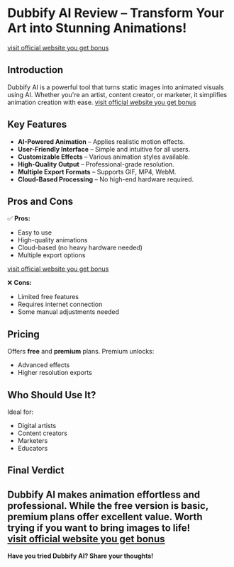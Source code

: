 # Dubbify AI Review – Transform Your Art into Stunning Animations!

[visit official website you get bonus](https://techtonic5.hashnode.dev/dubbify-ai-review-transform-your-art-into-stunning-animations)
## Introduction  
Dubbify AI is a powerful tool that turns static images into animated visuals using AI. Whether you're an artist, content creator, or marketer, it simplifies animation creation with ease.
[visit official website you get bonus](https://techtonic5.hashnode.dev/dubbify-ai-review-transform-your-art-into-stunning-animations)
## Key Features  
- **AI-Powered Animation** – Applies realistic motion effects.  
- **User-Friendly Interface** – Simple and intuitive for all users.  
- **Customizable Effects** – Various animation styles available.  
- **High-Quality Output** – Professional-grade resolution.  
- **Multiple Export Formats** – Supports GIF, MP4, WebM.  
- **Cloud-Based Processing** – No high-end hardware required.  

## Pros and Cons  
✅ **Pros:**  
- Easy to use  
- High-quality animations  
- Cloud-based (no heavy hardware needed)  
- Multiple export options  

[visit official website you get bonus](https://techtonic5.hashnode.dev/dubbify-ai-review-transform-your-art-into-stunning-animations)

❌ **Cons:**  
- Limited free features  
- Requires internet connection  
- Some manual adjustments needed  

## Pricing  
Offers **free** and **premium** plans. Premium unlocks:  
- Advanced effects  
- Higher resolution exports  

## Who Should Use It?  
Ideal for:  
- Digital artists  
- Content creators  
- Marketers  
- Educators  

## Final Verdict  
Dubbify AI makes animation effortless and professional. While the free version is basic, premium plans offer excellent value. **Worth trying** if you want to bring images to life!  
[visit official website you get bonus](https://techtonic5.hashnode.dev/dubbify-ai-review-transform-your-art-into-stunning-animations)
---  
**Have you tried Dubbify AI? Share your thoughts!**  
